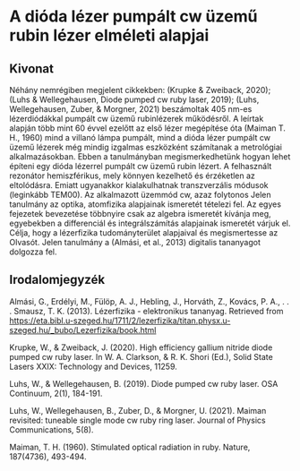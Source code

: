 # A dióda lézer pumpált cw üzemű rubin lézer elméleti alapjai

## Kivonat

Néhány nemrégiben megjelent cikkekben: (Krupke & Zweiback, 2020); (Luhs & Wellegehausen, Diode pumped cw ruby laser, 2019); (Luhs, Wellegehausen, Zuber, & Morgner, 2021) beszámoltak 405 nm-es lézerdiódákkal pumpált cw üzemű rubinlézerek működésről. A leírtak alapján több mint 60 évvel ezelőtt az első lézer megépítése óta (Maiman T. H., 1960) mind a villanó lámpa pumpált, mind a dióda lézer pumpált cw üzemű lézerek még mindig izgalmas eszközként számítanak a metrológiai alkalmazásokban. Ebben a tanulmányban megismerkedhetünk hogyan lehet építeni egy dióda lézerrel pumpált cw üzemű rubin lézert. A felhasznált rezonátor hemiszférikus, mely könnyen kezelhető és érzéketlen az eltolódásra. Emiatt ugyanakkor kialakulhatnak transzverzális módusok (leginkább TEM00). Az alkalmazott üzemmód cw, azaz folytonos 
Jelen tanulmány az optika, atomfizika alapjainak ismeretét tételezi fel. Az egyes fejezetek bevezetése többnyire csak az algebra ismeretét kívánja meg, egyebekben a differenciál és integrálszámítás alapjainak ismeretét várjuk el. Célja, hogy a lézerfizika tudományterület alapjaival és megismertesse az Olvasót. Jelen tanulmány a (Almási, et al., 2013) digitalis tananyagot dolgozza fel. 

## Irodalomjegyzék

Almási, G., Erdélyi, M., Fülöp, A. J., Hebling, J., Horváth, Z., Kovács, P. A., . . . Smausz, T. K. (2013). Lézerfizika - elektronikus tananyag. Retrieved from https://eta.bibl.u-szeged.hu/1711/2/lezerfizika/titan.physx.u-szeged.hu/_bubo/Lezerfizika/book.html

Krupke, W., & Zweiback, J. (2020). High efficiency gallium nitride diode pumped cw ruby laser. In W. A. Clarkson, & R. K. Shori (Ed.), Solid State Lasers XXIX: Technology and Devices, 11259.

Luhs, W., & Wellegehausen, B. (2019). Diode pumped cw ruby laser. OSA Continuum, 2(1), 184-191.

Luhs, W., Wellegehausen, B., Zuber, D., & Morgner, U. (2021). Maiman revisited: tuneable single mode cw ruby ring laser. Journal of Physics Communications, 5(8).

Maiman, T. H. (1960). Stimulated optical radiation in ruby. Nature, 187(4736), 493-494.
